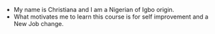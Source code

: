 - My name is Christiana and I am a Nigerian of Igbo origin. 
- What motivates me to learn this course is for self improvement and a New Job change.

